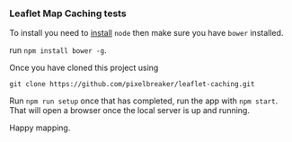 ### Leaflet Map Caching tests

To install you need to [install](https://nodejs.org/en/download/) `node` then make sure you have `bower` installed.

run `npm install bower -g`.

Once you have cloned this project using
```
git clone https://github.com/pixelbreaker/leaflet-caching.git
```

Run `npm run setup` once that has completed, run the app with `npm start`.
That will open a browser once the local server is up and running.

Happy mapping.
